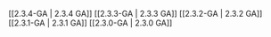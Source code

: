 [[2.3.4-GA | 2.3.4 GA]]
[[2.3.3-GA | 2.3.3 GA]]
[[2.3.2-GA | 2.3.2 GA]]
[[2.3.1-GA | 2.3.1 GA]]
[[2.3.0-GA | 2.3.0 GA]]
